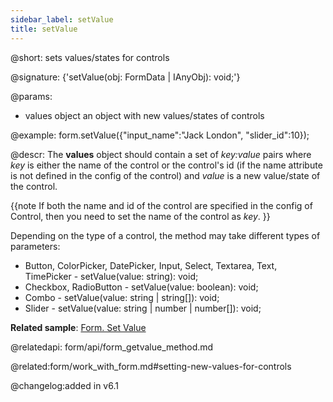 ```yaml
---
sidebar_label: setValue
title: setValue
---          
```


@short: sets values/states for controls

@signature: {'setValue(obj: FormData | IAnyObj): void;'}


@params:
- values	object		an object with new values/states of controls



@example:
form.setValue({"input_name":"Jack London", "slider_id":10});


@descr:
The **values** object should contain a set of *key:value* pairs where *key* is either the name of the control or the control's id (if the name attribute is not defined in the config of the control)  and *value* is a new value/state of the control. 

{{note If both the name and id of the control are specified in the config of Control, then you need to set the name of the control as *key*.
}}

Depending on the type of a control, the method may take different types of parameters:

- Button, ColorPicker, DatePicker, Input, Select, Textarea, Text, TimePicker - setValue(value: string): void;
- Checkbox, RadioButton - setValue(value: boolean): void;
- Combo - setValue(value: string | string[]): void;
- Slider - setValue(value: string | number | number[]): void;

**Related sample**: [Form. Set Value](https://snippet.dhtmlx.com/7nxbtlzs)

@relatedapi:
form/api/form_getvalue_method.md

@related:form/work_with_form.md#setting-new-values-for-controls



@changelog:added in v6.1 

